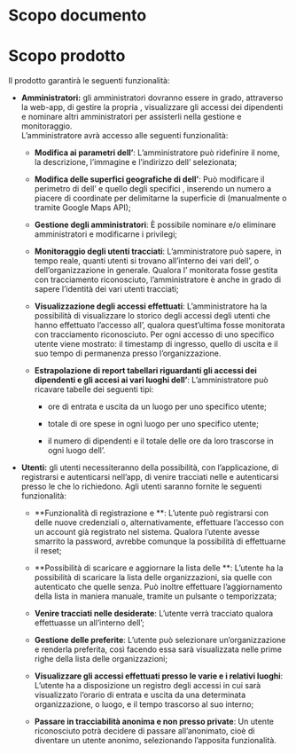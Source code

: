 # Scopo documento

# Scopo prodotto 

Il prodotto garantirà le seguenti funzionalità:

-   **Amministratori:** gli amministratori dovranno essere in grado,
    attraverso la web-app, di gestire la propria , visualizzare gli
    accessi dei dipendenti e nominare altri amministratori per
    assisterli nella gestione e monitoraggio.\
    L’amministratore avrà accesso alle seguenti funzionalità:

    -   **Modifica ai parametri dell’**: L’amministratore può ridefinire
        il nome, la descrizione, l’immagine e l’indirizzo dell’
        selezionata;

    -   **Modifica delle superfici geografiche di dell’**: Può
        modificare il perimetro di dell’ e quello degli specifici ,
        inserendo un numero a piacere di coordinate per delimitarne la
        superficie di (manualmente o tramite Google Maps API);

    -   **Gestione degli amministratori**: È possibile nominare e/o
        eliminare amministratori e modificarne i privilegi;

    -   **Monitoraggio degli utenti tracciati**: L’amministratore può
        sapere, in tempo reale, quanti utenti si trovano all’interno dei
        vari dell’, o dell’organizzazione in generale. Qualora l’
        monitorata fosse gestita con tracciamento riconosciuto,
        l’amministratore è anche in grado di sapere l’identità dei vari
        utenti tracciati;

    -   **Visualizzazione degli accessi effettuati**: L’amministratore
        ha la possibilità di visualizzare lo storico degli accessi degli
        utenti che hanno effettuato l’accesso all’, qualora quest’ultima
        fosse monitorata con tracciamento riconosciuto. Per ogni accesso
        di uno specifico utente viene mostrato: il timestamp di
        ingresso, quello di uscita e il suo tempo di permanenza presso
        l’organizzazione.

    -   **Estrapolazione di report tabellari riguardanti gli accessi dei
        dipendenti e gli accesi ai vari luoghi dell’**: L’amministratore
        può ricavare tabelle dei seguenti tipi:

        -   ore di entrata e uscita da un luogo per uno specifico
            utente;

        -   totale di ore spese in ogni luogo per uno specifico utente;

        -   il numero di dipendenti e il totale delle ore da loro
            trascorse in ogni luogo dell’.

-   **Utenti:** gli utenti necessiteranno della possibilità, con
    l’applicazione, di registrarsi e autenticarsi nell’app, di venire
    tracciati nelle e autenticarsi presso le che lo richiedono. Agli
    utenti saranno fornite le seguenti funzionalità:

    -   **Funzionalità di registrazione e **: L’utente può registrarsi
        con delle nuove credenziali o, alternativamente, effettuare
        l’accesso con un account già registrato nel sistema. Qualora
        l’utente avesse smarrito la password, avrebbe comunque la
        possibilità di effettuarne il reset;

    -   **Possibilità di scaricare e aggiornare la lista delle **:
        L’utente ha la possibilità di scaricare la lista delle
        organizzazioni, sia quelle con autenticato che quelle senza. Può
        inoltre effettuare l’aggiornamento della lista in maniera
        manuale, tramite un pulsante o temporizzata;

    -   **Venire tracciati nelle desiderate**: L’utente verrà tracciato
        qualora effettuasse un all’interno dell’;

    -   **Gestione delle preferite**: L’utente può selezionare
        un’organizzazione e renderla preferita, così facendo essa sarà
        visualizzata nelle prime righe della lista delle organizzazioni;

    -   **Visualizzare gli accessi effettuati presso le varie e i
        relativi luoghi**: L’utente ha a disposizione un registro degli
        accessi in cui sarà visualizzato l’orario di entrata e uscita da
        una determinata organizzazione, o luogo, e il tempo trascorso al
        suo interno;

    -   **Passare in tracciabilità anonima e non presso private**: Un
        utente riconosciuto potrà decidere di passare all’anonimato,
        cioè di diventare un utente anonimo, selezionando l’apposita
        funzionalità.